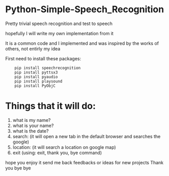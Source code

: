 # Python-Simple-Speech_Recognition

Pretty trivial speech recognition and test to speech

hopefully I will write my own implementation from it

It is a common code and I implemented and was inspired by the works of others, not entirly my idea

First need to install these packages:

        pip install speechrecognition
        pip install pyttsx3
        pip install pyaudio
        pip install playsound
        pip install PyObjC

# Things that it will do:

1. what is my name?
2. what is your name?
3. what is the date?
4. search: (it will open a new tab in the default browser and searches the google)
5. location: (it will search a location on google map)
6. exit (using: exit, thank you, bye command)

hope you enjoy it
send me back feedbacks or ideas for new projects
Thank you
bye bye
